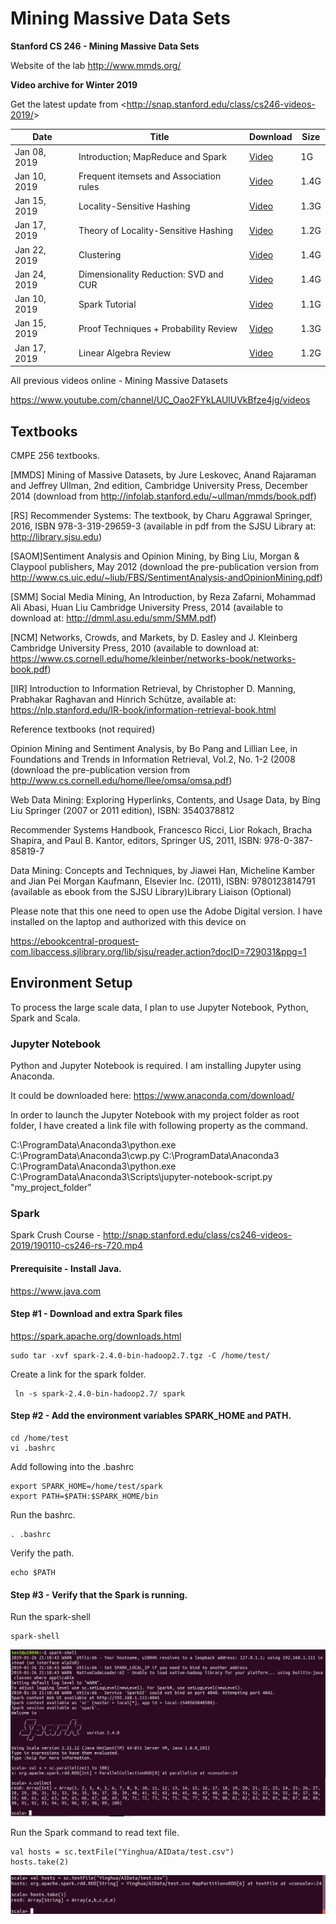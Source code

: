 # Mining Massive Data Sets

**Stanford CS 246 - Mining Massive Data Sets**

Website of the lab http://www.mmds.org/

**Video archive for Winter 2019**

Get the latest update from <<http://snap.stanford.edu/class/cs246-videos-2019/>> 

| **Date**       | **Title**                                 | **Download**                                                 | **Size** |
| -------------- | ----------------------------------------- | ------------------------------------------------------------ | -------- |
| Jan 08,   2019 | Introduction;   MapReduce and Spark       | [Video](http://snap.stanford.edu/class/cs246-videos-2019/lec1_190108-cs246-720.mp4) | 1G       |
| Jan 10,   2019 | Frequent   itemsets and Association rules | [Video](http://snap.stanford.edu/class/cs246-videos-2019/lec2_190110-cs246-720.mp4) | 1.4G     |
| Jan 15,   2019 | Locality-Sensitive   Hashing              | [Video](http://snap.stanford.edu/class/cs246-videos-2019/lec3_190115-cs246-720.mp4) | 1.3G     |
| Jan 17,   2019 | Theory   of Locality-Sensitive Hashing    | [Video](http://snap.stanford.edu/class/cs246-videos-2019/lec4_190117-cs246-720.mp4) | 1.2G     |
| Jan 22,   2019 | Clustering                                | [Video](http://snap.stanford.edu/class/cs246-videos-2019/lec5_190122-cs246-720.mp4) | 1.4G     |
| Jan 24,   2019 | Dimensionality   Reduction: SVD and CUR   | [Video](http://snap.stanford.edu/class/cs246-videos-2019/lec6_190124-cs246-720.mp4) | 1.4G     |
| Jan 10,   2019 | Spark   Tutorial                          | [Video](http://snap.stanford.edu/class/cs246-videos-2019/190110-cs246-rs-720.mp4) | 1.1G     |
| Jan 15,   2019 | Proof   Techniques + Probability Review   | [Video](http://snap.stanford.edu/class/cs246-videos-2019/190115-cs246-rs-720.mp4) | 1.3G     |
| Jan 17,   2019 | Linear   Algebra Review                   | [Video](http://snap.stanford.edu/class/cs246-videos-2019/190117-cs246-rs-720.mp4) | 1.2G     |

All previous videos online - Mining Massive Datasets

<https://www.youtube.com/channel/UC_Oao2FYkLAUlUVkBfze4jg/videos>

## Textbooks  

CMPE 256 textbooks. 

[MMDS] Mining of Massive Datasets, by Jure Leskovec, Anand Rajaraman and Jeffrey Ullman, 2nd edition, Cambridge University Press, December 2014 (download from <http://infolab.stanford.edu/~ullman/mmds/book.pdf>)  

[RS] Recommender Systems: The textbook, by Charu Aggrawal Springer, 2016, ISBN 978-3-319-29659-3 (available in pdf from the SJSU Library at: <http://library.sjsu.edu>)  

[SAOM]Sentiment Analysis and Opinion Mining, by Bing Liu, Morgan & Claypool publishers, May 2012 (download the pre-publication version from <http://www.cs.uic.edu/~liub/FBS/SentimentAnalysis-andOpinionMining.pdf>)  

[SMM] Social Media Mining, An Introduction, by Reza Zafarni, Mohammad Ali Abasi, Huan Liu Cambridge University Press, 2014 (available to download at: <http://dmml.asu.edu/smm/SMM.pdf>)  

[NCM] Networks, Crowds, and Markets, by D. Easley and J. Kleinberg Cambridge University Press, 2010 (available to download at: <https://www.cs.cornell.edu/home/kleinber/networks-book/networks-book.pdf>) 

[IIR] Introduction to Information Retrieval, by Christopher D. Manning, Prabhakar Raghavan and Hinrich Schütze, available at: <https://nlp.stanford.edu/IR-book/information-retrieval-book.html> 

Reference textbooks (not required) 

Opinion Mining and Sentiment Analysis, by Bo Pang and Lillian Lee, in Foundations and Trends in Information Retrieval, Vol.2, No. 1-2 (2008 (download the pre-publication version from <http://www.cs.cornell.edu/home/llee/omsa/omsa.pdf>) 

Web Data Mining: Exploring Hyperlinks, Contents, and Usage Data, by Bing Liu Springer (2007 or 2011 edition), ISBN: 3540378812  

Recommender Systems Handbook, Francesco Ricci, Lior Rokach, Bracha Shapira, and Paul B. Kantor, editors, Springer US, 2011, ISBN: 978-0-387-85819-7 

Data Mining: Concepts and Techniques, by Jiawei Han, Micheline Kamber and Jian Pei Morgan Kaufmann, Elsevier Inc. (2011), ISBN: 9780123814791 (available as ebook from the SJSU Library)Library Liaison (Optional) 

Please note that this one need to open use the Adobe Digital version.  I have installed on the laptop and authorized with this device on

<https://ebookcentral-proquest-com.libaccess.sjlibrary.org/lib/sjsu/reader.action?docID=729031&ppg=1>



## Environment Setup

To process the large scale data,  I plan to use Jupyter Notebook, Python, Spark and Scala. 

### Jupyter Notebook

Python and Jupyter Notebook is required. I am installing Jupyter using Anaconda.

It could be downloaded here: https://www.anaconda.com/download/

In order to launch the Jupyter Notebook with my project folder as root folder, I have created a link file with following property as the command. 

C:\ProgramData\Anaconda3\python.exe C:\ProgramData\Anaconda3\cwp.py C:\ProgramData\Anaconda3 C:\ProgramData\Anaconda3\python.exe C:\ProgramData\Anaconda3\Scripts\jupyter-notebook-script.py "my_project_folder"

### Spark

Spark Crush Course - http://snap.stanford.edu/class/cs246-videos-2019/190110-cs246-rs-720.mp4

#### Prerequisite - Install Java. 

https://www.java.com

#### Step #1 - Download and extra Spark files

https://spark.apache.org/downloads.html

```
sudo tar -xvf spark-2.4.0-bin-hadoop2.7.tgz -C /home/test/
```

Create a link for the spark folder.

```
 ln -s spark-2.4.0-bin-hadoop2.7/ spark
```

#### Step #2 - Add the environment variables SPARK_HOME and PATH.

```
cd /home/test
vi .bashrc
```

Add following into the .bashrc

```
export SPARK_HOME=/home/test/spark
export PATH=$PATH:$SPARK_HOME/bin
```

Run the bashrc. 

```
. .bashrc
```

Verify the path. 

```
echo $PATH
```

#### Step #3 - Verify that the Spark is running. 

Run the spark-shell	

```
spark-shell
```

![1548566101854](assets/1548566101854.png)

Run the Spark command to read text file.

```
val hosts = sc.textFile("Yinghua/AIData/test.csv")
hosts.take(2)
```

![1548567000497](assets/1548567000497.png)



